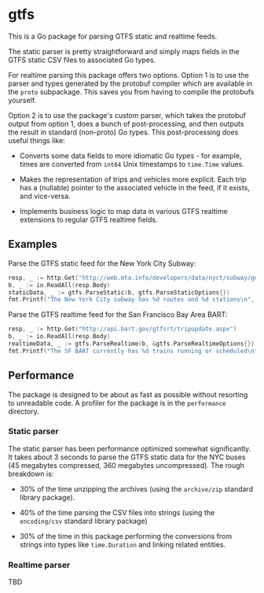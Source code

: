 # gtfs

This is a Go package for parsing GTFS static and realtime feeds.

The static parser is pretty straightforward and simply maps fields in the 
    GTFS static CSV files to associated Go types.

For realtime parsing this package offers two options.
Option 1 is to use the parser and types generated by the protobuf compiler which are available in the `proto` subpackage.
This saves you from having to compile the protobufs yourself.

Option 2 is to use the package's custom parser, which takes the protobuf output from option 1,
  does a bunch of post-processing, and then outputs the result in standard (non-proto) Go types.
This post-processing does useful things like:

- Converts some data fields to more idiomatic Go types - for example, times are converted from `int64` Unix timestamps to `time.Time` values.

- Makes the representation of trips and vehicles more explicit.
    Each trip has a (nullable) pointer to the associated vehicle in the feed, if it exists, and vice-versa.

- Implements business logic to map data in various GTFS realtime extensions to regular GTFS realtime fields.

## Examples

Parse the GTFS static feed for the New York City Subway:

```go
resp, _ := http.Get("http://web.mta.info/developers/data/nyct/subway/google_transit.zip")
b, _ := io.ReadAll(resp.Body)
staticData, _ := gtfs.ParseStatic(b, gtfs.ParseStaticOptions{})
fmt.Printf("The New York City subway has %d routes and %d stations\n", len(staticData.Routes), len(staticData.Stops))
```

Parse the GTFS realtime feed for the San Francisco Bay Area BART:

```go
resp, _ := http.Get("http://api.bart.gov/gtfsrt/tripupdate.aspx")
b, _ := io.ReadAll(resp.Body)
realtimeData, _ := gtfs.ParseRealtime(b, &gtfs.ParseRealtimeOptions{})
fmt.Printf("The SF BART currently has %d trains running or scheduled\n", len(realtimeData.Trips))
```

## Performance

The package is designed to be about as fast as possible without resorting to unreadable code.
A profiler for the package is in the `performance` directory.

### Static parser

The static parser has been performance optimized somewhat significantly.
It takes about 3 seconds to parse the GTFS static data for the NYC buses (45 megabytes compressed, 360 megabytes uncompressed).
The rough breakdown is:

- 30% of the time unzipping the archives (using the `archive/zip` standard library package).

- 40% of the time parsing the CSV files into strings (using the `encoding/csv` standard library package)

- 30% of the time in this package performing the conversions from strings into types like `time.Duration`
    and linking related entities.

### Realtime parser

TBD
